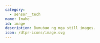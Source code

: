 ```yaml
---
category: 
  - sensor__tech
name: Imahe
id: image
description: Bumubuo ng mga still images.
icon: /dtpr-icons/image.svg
---
```

